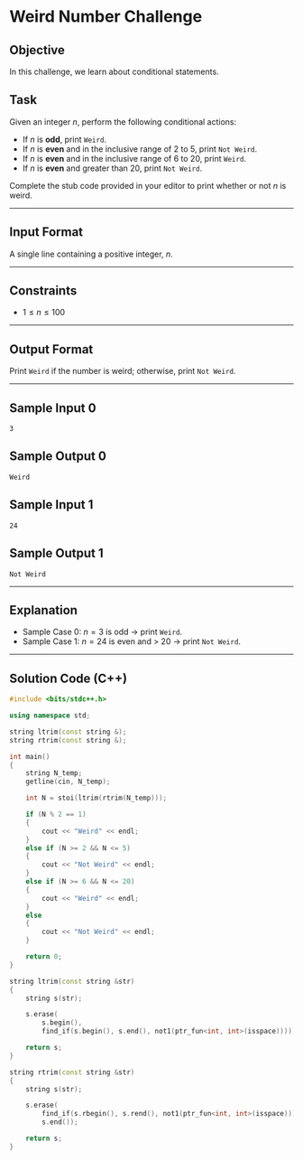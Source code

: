 # Weird Number Challenge

## Objective

In this challenge, we learn about conditional statements.

## Task

Given an integer $n$, perform the following conditional actions:

- If $n$ is **odd**, print `Weird`.
- If $n$ is **even** and in the inclusive range of 2 to 5, print `Not Weird`.
- If $n$ is **even** and in the inclusive range of 6 to 20, print `Weird`.
- If $n$ is **even** and greater than 20, print `Not Weird`.

Complete the stub code provided in your editor to print whether or not $n$ is weird.

---

## Input Format

A single line containing a positive integer, $n$.

---

## Constraints

- $1 \leq n \leq 100$

---

## Output Format

Print `Weird` if the number is weird; otherwise, print `Not Weird`.

---

## Sample Input 0

```
3
```

## Sample Output 0

```
Weird
```

## Sample Input 1

```
24
```

## Sample Output 1

```
Not Weird
```

---

## Explanation

- Sample Case 0: $n = 3$ is odd → print `Weird`.
- Sample Case 1: $n = 24$ is even and > 20 → print `Not Weird`.

---

## Solution Code (C++)

```cpp
#include <bits/stdc++.h>

using namespace std;

string ltrim(const string &);
string rtrim(const string &);

int main()
{
    string N_temp;
    getline(cin, N_temp);

    int N = stoi(ltrim(rtrim(N_temp)));

    if (N % 2 == 1)
    {
        cout << "Weird" << endl;
    }
    else if (N >= 2 && N <= 5)
    {
        cout << "Not Weird" << endl;
    }
    else if (N >= 6 && N <= 20)
    {
        cout << "Weird" << endl;
    }
    else
    {
        cout << "Not Weird" << endl;
    }

    return 0;
}

string ltrim(const string &str)
{
    string s(str);

    s.erase(
        s.begin(),
        find_if(s.begin(), s.end(), not1(ptr_fun<int, int>(isspace))));

    return s;
}

string rtrim(const string &str)
{
    string s(str);

    s.erase(
        find_if(s.rbegin(), s.rend(), not1(ptr_fun<int, int>(isspace))).base(),
        s.end());

    return s;
}
```
